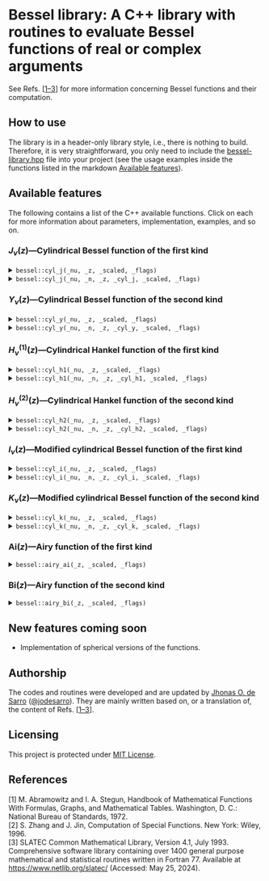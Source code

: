 # Bessel library: A C++ library with routines to evaluate Bessel functions of real or complex arguments

See Refs. [[1–3](#references)] for more information concerning Bessel functions and their computation.

## How to use

The library is in a header-only library style, i.e., there is nothing to build. Therefore, it is very straightforward, you only need to include the <a href="bessel-library.hpp">bessel-library.hpp</a> file into your project (see the usage examples inside the functions listed in the markdown [Available features](#available-features)).

## Available features

The following contains a list of the C++ available functions. Click on each for more information about parameters, implementation, examples, and so on.

### _J_<sub>_ν_</sub>(_z_)—Cylindrical Bessel function of the first kind

<details>
<summary><code>bessel::cyl_j(_nu, _z, _scaled, _flags)</code></summary>
  
- **Description:** Calculation of _cylindrical Bessel function of the first kind_ of integer or real order $\nu$ and real or complex argument $z$, that is, $J_\nu(z)$.
- **Input parameters:**
- `_nu`: Integer or real order $\nu$ in `T1` type, with `T1` being `int`, `float` or `double`.
- `_z`: Real argument $z$ in `T2` type, or complex argument $z$ in `std::complex<T2>` form, with `T2` being `float` or `double`.
- `_scaled`: Optional `bool` parameter. If `true`, returns a scaled version of the result (see Output topic below).
- `_flags`: Optional `bool` parameter. If `true`, print error and warning messages.
- **Output:** For real $z$, it returns $J_\nu(z)$ in `T2` type; for complex $z$, the complex value of $J_\nu(z)$ in `std::complex<T2>` form.  If `_scaled = true`, it returns $J_\nu(z)\textrm{ }e^{-|\text{Im}(z)|}$.
- **Implementation:** In general, the routine is based on the D. E. Amos Fortran 77 routines of the SLATEC library [[3](#references)]. Such Fortran routines, and all their dependencies, were carefully translated to be used in this library. Negative orders are handled by Eqs. (5.4.2) and (5.5.4) of Ref. [[2](#references)] for, respectively, $\nu \in \mathtt{Z}$ and $\nu \notin \mathtt{Z}$; in the latter case, it yields $\infty+i\infty$ when $|z|=0$.
- **Usage example:**
    ```cpp
    #include <iostream>
    #include "bessel-library.hpp"
    
    int main()
    {
     // Declaration of variables
     double nu = 3.5;
     std::complex<double> z = std::complex<double>(1.0, 2.3);
     std::complex<double> result;
     std::complex<double> scaled_result;
     
     // Calculation of a function
     result = bessel::cyl_j( nu, z );
    
     // Alternative calculation with flags
     result = bessel::cyl_j( nu, z, false, true );
    
     // Calculation of the scaled version
     scaled_result = bessel::cyl_j( nu, z, true );
    
     // Printing the results
     std::cout << result << std::endl;
     std::cout << scaled_result;
    }
    ```
</details>

<details>
  <summary><code>bessel::cyl_j(_nu, _n, _z, _cyl_j, _scaled, _flags)</code></summary>
  
  - **Description:** Concomitant calculation of a number $n \geq 1$ of _cylindrical Bessel functions of the first kind_ of integer or real orders $\nu+k-1$, where $k=1,2,...,n$, and real or complex argument $z$, that is, the sequence $J_\nu(z), J_{\nu+1}(z), ..., J_{\nu+n-1}(z)$.
  - **Input parameters:**
    - `_nu`: Integer or real initial order $\nu$ of the sequence in `T1` type, `T1` being `int`, `float` or `double`.
    - `_n`: Integer greater than zero number $n$ in `int` type.
    - `_z`: Real argument $z$ in `T2` type, or complex argument $z$ in `std::complex<T2>` form, with `T2` being `float` or `double`.
    - `_cyl_j`: Empty array of size `_n`, to sequentially store $J_{\nu+k-1}(z)$ for $k=1,2,...,n$, in `T2` type for real $z$ or in `std::complex<T2>` form for complex $z$.
    - `_scaled`: Optional `bool` parameter. If `true`, returns a scaled version of the result (see Output topic below).
    - `_flags`: Optional `bool` parameter. If `true`, print error and warning messages.
  - **Output:** For real $z$, the real values of $J_\nu(z)$, for $k=1,2,...,n$, are stored in the array `_cyl_j` in `T2` type; for complex $z$, the complex values of $J_{\nu+k-1}(z)$, for $k=1,2,...,n$, are stored in the array `_cyl_j` in `std::complex<T2>` form. If `_scaled = true`, $J_{\nu+k-1}(z)\textrm{ }e^{-|\text{Im}(z)|}$, for $k=1,2,...,n$, are stored.
  - **Implementation:** In general, the routine is based on the D. E. Amos Fortran 77 routines of the SLATEC library [[3](#references)]. Such Fortran routines, and all their dependencies, were carefully translated to be used in this library. Negative orders are handled by Eqs. (5.4.2) and (5.5.4) of Ref. [[2](#references)] for, respectively, $\nu \in \mathtt{Z}$ and $\nu \notin \mathtt{Z}$; in the latter case, it yields $\infty+i\infty$ when $|z|=0$.
  - **Usage example:**
    ```cpp
    #include <iostream>
    #include "bessel-library.hpp"
  
    int main()
    {
      // Declaration of variables
      double nu = -1.7;
      std::complex<double> z = std::complex<double>(1.2, 5.3);
      std::complex<double> results [3];
      std::complex<double> scaled_results [3];
      
      // Calculation of functions
      bessel::cyl_j( nu, 3, z, results );
  
      // Alternative calculation with flags
      bessel::cyl_j( nu, 3, z, results, false, true );
  
      // Calculation of the scaled versions
      bessel::cyl_j( nu, 3, z, scaled_results, true );
  
      // Printing the results
      std::cout << results[0] << ", " << results[1] << ", " << results[2] << std::endl;
      std::cout << scaled_results[0] << ", " << scaled_results[1] << ", " << scaled_results[2];
    }
    ```
</details>

### _Y_<sub>_ν_</sub>(_z_)—Cylindrical Bessel function of the second kind

<details>
  <summary><code>bessel::cyl_y(_nu, _z, _scaled, _flags)</code></summary>
  
  - **Description:** Calculation of _cylindrical Bessel function of the second kind_ of integer or real order $\nu$ and real or complex argument $z$, that is, $Y_\nu(z)$. Such function is also known as _Weber function_ or _Neumann function_, and sometimes written as $N_\nu(z)$.
  - **Input parameters:**
    - `_nu`: Integer or real order $\nu$ in `T1` type, with `T1` being `int`, `float` or `double`.
    - `_z`: Real argument $z$ in `T2` type, or complex argument $z$ in `std::complex<T2>` form, with `T2` being `float` or `double`.
    - `_scaled`: Optional `bool` parameter. If `true`, returns a scaled version of the result (see Output topic below).
    - `_flags`: Optional `bool` parameter. If `true`, print error and warning messages.
  - **Output:** For real $z$, it returns $Y_\nu(z)$ in `T2` type; for complex $z$, the complex value of $Y_\nu(z)$ in `std::complex<T2>` form.  If `_scaled = true`, it returns $Y_\nu(z)\textrm{ }e^{-|\text{Im}(z)|}$.
  - **Implementation:** In general, the routine is based on the D. E. Amos Fortran 77 routines of the SLATEC library [[3](#references)]. Such Fortran routines, and all their dependencies, were carefully translated to be used in this library. Negative orders are handled by Eqs. (5.4.2) and (5.5.4) of Ref. [[2](#references)] for, respectively, $\nu \in \mathtt{Z}$ and $\nu \notin \mathtt{Z}$. When $|z|=0$, it yields $-\infty$ if $\nu=0$, or $\infty+i\infty$ otherwise.
  - **Usage example:**
    ```cpp
    #include <iostream>
    #include "bessel-library.hpp"
  
    int main()
    {
      // Declaration of variables
      double nu = 3.5;
      std::complex<double> z = std::complex<double>(1.0, 2.3);
      std::complex<double> result;
      std::complex<double> scaled_result;
    
      // Calculation of a function
      result = bessel::cyl_y( nu, z );
    
      // Alternative calculation with flags
      result = bessel::cyl_y( nu, z, false, true );
  
      // Calculation of the scaled version
      scaled_result = bessel::cyl_y( nu, z, true );
      
      // Printing the results
      std::cout << result << std::endl;
      std::cout << scaled_result;
    }
    ```
</details>

<details>
  <summary><code>bessel::cyl_y(_nu, _n, _z, _cyl_y, _scaled, _flags)</code></summary>
  
  - **Description:** Concomitant calculation of a number $n \geq 1$ of _cylindrical Bessel functions of the second kind_ of integer or real orders $\nu+k-1$, where $k=1,2,...,n$, and real or complex argument $z$, that is, the sequence $Y_\nu(z), Y_{\nu+1}(z), ..., Y_{\nu+n-1}(z)$. Such functions are also known as _Weber functions_ or _Neumann functions_.
  - **Input parameters:**
    - `_nu`: Integer or real initial order $\nu$ of the sequence in `T1` type, `T1` being `int`, `float` or `double`.
    - `_n`: Integer greater than zero number $n$ in `int` type.
    - `_z`: Real argument $z$ in `T2` type, or complex argument $z$ in `std::complex<T2>` form, with `T2` being `float` or `double`.
    - `_cyl_y`: Empty array of size `_n`, to sequentially store $Y_{\nu+k-1}(z)$ for $k=1,2,...,n$, in `T2` type for real $z$ or in `std::complex<T2>` form for complex $z$.
    - `_scaled`: Optional `bool` parameter. If `true`, returns a scaled version of the result (see Output topic below).
    - `_flags`: Optional `bool` parameter. If `true`, print error and warning messages.
  - **Output:** For real $z$, the real values of $Y_\nu(z)$, for $k=1,2,...,n$, are stored in the array `_cyl_y` in `T2` type; for complex $z$, the complex values of $Y_{\nu+k-1}(z)$, for $k=1,2,...,n$, are stored in the array `_cyl_y` in `std::complex<T2>` form. If `_scaled = true`, $Y_{\nu+k-1}(z)\textrm{ }e^{-|\text{Im}(z)|}$, for $k=1,2,...,n$, are stored.
  - **Implementation:** In general, the routine is based on the D. E. Amos Fortran 77 routines of the SLATEC library [[3](#references)]. Such Fortran routines, and all their dependencies, were carefully translated to be used in this library. Negative orders are handled by Eqs. (5.4.2) and (5.5.4) of Ref. [[2](#references)] for, respectively, $\nu \in \mathtt{Z}$ and $\nu \notin \mathtt{Z}$. When $|z|=0$, it yields $-\infty$ if $\nu=0$, or $\infty+i\infty$ otherwise.
  - **Usage example:**
    ```cpp
    #include <iostream>
    #include "bessel-library.hpp"
  
    int main()
    {
      // Declaration of variables
      double nu = -1.7;
      std::complex<double> z = std::complex<double>(1.2, 5.3);
      std::complex<double> results [3];
      std::complex<double> scaled_results [3];
      
      // Calculation of functions
      bessel::cyl_y( nu, 3, z, results );
  
      // Alternative calculation with flags
      bessel::cyl_y( nu, 3, z, results, false, true );
  
      // Calculation of the scaled versions
      bessel::cyl_y( nu, 3, z, scaled_results, true );
  
      // Printing the results
      std::cout << results[0] << ", " << results[1] << ", " << results[2] << std::endl;
      std::cout << scaled_results[0] << ", " << scaled_results[1] << ", " << scaled_results[2];
    }
    ```
</details>

### _H_<sub>_ν_</sub><sup>(1)</sup>(_z_)—Cylindrical Hankel function of the first kind

<details>
<summary><code>bessel::cyl_h1(_nu, _z, _scaled, _flags)</code></summary>
  
- **Description:** Calculation of _cylindrical Hankel function of the first kind_ of integer or real order $\nu$ and real or complex argument $z$, that is, $H_\nu^{(1)}(z)$. Hankel functions are also known as _Bessel function of the third kind_.
- **Input parameters:**
- `_nu`: Integer or real order $\nu$ in `T1` type, with `T1` being `int`, `float` or `double`.
- `_z`: Real argument $z$ in `T2` type, or complex argument $z$ in `std::complex<T2>` form, with `T2` being `float` or `double`.
- `_scaled`: Optional `bool` parameter. If `true`, returns a scaled version of the result (see Output topic below).
- `_flags`: Optional `bool` parameter. If `true`, print error and warning messages.
- **Output:** For real $z$, it returns  $H_\nu^{(1)}(z)$ in `T2` type; for complex $z$, the complex value of  $H_\nu^{(1)}(z)$ in `std::complex<T2>` form.  If `_scaled = true`, it returns  $H_\nu^{(1)}(z)\textrm{ }e^{-iz}$.
- **Implementation:** In general, the routine is based on the D. E. Amos Fortran 77 routines of the SLATEC library [[3](#references)]. Such Fortran routines, and all their dependencies, were carefully translated to be used in this library. Negative orders are handled by Eq. (9.1.6) of Ref. [[1](#references)]. It yields $\infty+i\infty$ when $|z|=0$.
- **Usage example:**
    ```cpp
    #include <iostream>
    #include "bessel-library.hpp"
    
    int main()
    {
     // Declaration of variables
     double nu = 3.5;
     std::complex<double> z = std::complex<double>(1.0, 2.3);
     std::complex<double> result;
     std::complex<double> scaled_result;
     
     // Calculation of a function
     result = bessel::cyl_h1( nu, z );
    
     // Alternative calculation with flags
     result = bessel::cyl_h1( nu, z, false, true );
    
     // Calculation of the scaled version
     scaled_result = bessel::cyl_h1( nu, z, true );
    
     // Printing the results
     std::cout << result << std::endl;
     std::cout << scaled_result;
    }
    ```
</details>

<details>
  <summary><code>bessel::cyl_h1(_nu, _n, _z, _cyl_h1, _scaled, _flags)</code></summary>
  
  - **Description:** Concomitant calculation of a number $n \geq 1$ of _cylindrical Hankel functions of the first kind_ of integer or real orders $\nu+k-1$, where $k=1,2,...,n$, and real or complex argument $z$, that is, the sequence $H_\nu^{(1)}(z), H_{\nu+1}^{(1)}(z), ..., H_{\nu+n-1}^{(1)}(z)$. Hankel functions are also known as _Bessel function of the third kind_.
  - **Input parameters:**
    - `_nu`: Integer or real initial order $\nu$ of the sequence in `T1` type, `T1` being `int`, `float` or `double`.
    - `_n`: Integer greater than zero number $n$ in `int` type.
    - `_z`: Real argument $z$ in `T2` type, or complex argument $z$ in `std::complex<T2>` form, with `T2` being `float` or `double`.
    - `_cyl_h1`: Empty array of size `_n`, to sequentially store $H_{\nu+k-1}^{(1)}(z)$ for $k=1,2,...,n$, in `T2` type for real $z$ or in `std::complex<T2>` form for complex $z$.
    - `_scaled`: Optional `bool` parameter. If `true`, returns a scaled version of the result (see Output topic below).
    - `_flags`: Optional `bool` parameter. If `true`, print error and warning messages.
  - **Output:** For real $z$, the real values of $H_{\nu+k-1}^{(1)}(z)$, for $k=1,2,...,n$, are stored in the array `_cyl_h1` in `T2` type; for complex $z$, the complex values of $H_{\nu+k-1}^{(1)}(z)$, for $k=1,2,...,n$, are stored in the array `_cyl_h1` in `std::complex<T2>` form. If `_scaled = true`, $H_{\nu+k-1}^{(1)}(z)\textrm{ }e^{-iz}$, for $k=1,2,...,n$, are stored.
  - **Implementation:** In general, the routine is based on the D. E. Amos Fortran 77 routines of the SLATEC library [[3](#references)]. Such Fortran routines, and all their dependencies, were carefully translated to be used in this library. Negative orders are handled by Eq. (9.1.6) of Ref. [[1](#references)]. It yields $\infty+i\infty$ when $|z|=0$.
  - **Usage example:**
    ```cpp
    #include <iostream>
    #include "bessel-library.hpp"
  
    int main()
    {
      // Declaration of variables
      double nu = -1.7;
      std::complex<double> z = std::complex<double>(1.2, 5.3);
      std::complex<double> results [3];
      std::complex<double> scaled_results [3];
      
      // Calculation of functions
      bessel::cyl_h1( nu, 3, z, results );
  
      // Alternative calculation with flags
      bessel::cyl_h1( nu, 3, z, results, false, true );
  
      // Calculation of the scaled versions
      bessel::cyl_h1( nu, 3, z, scaled_results, true );
  
      // Printing the results
      std::cout << results[0] << ", " << results[1] << ", " << results[2] << std::endl;
      std::cout << scaled_results[0] << ", " << scaled_results[1] << ", " << scaled_results[2];
    }
    ```
</details>

### _H_<sub>_ν_</sub><sup>(2)</sup>(_z_)—Cylindrical Hankel function of the second kind

<details>
<summary><code>bessel::cyl_h2(_nu, _z, _scaled, _flags)</code></summary>
  
- **Description:** Calculation of _cylindrical Hankel function of the second kind_ of integer or real order $\nu$ and real or complex argument $z$, that is, $H_\nu^{(2)}(z)$. Hankel functions are also known as _Bessel function of the third kind_.
- **Input parameters:**
- `_nu`: Integer or real order $\nu$ in `T1` type, with `T1` being `int`, `float` or `double`.
- `_z`: Real argument $z$ in `T2` type, or complex argument $z$ in `std::complex<T2>` form, with `T2` being `float` or `double`.
- `_scaled`: Optional `bool` parameter. If `true`, returns a scaled version of the result (see Output topic below).
- `_flags`: Optional `bool` parameter. If `true`, print error and warning messages.
- **Output:** For real $z$, it returns  $H_\nu^{(2)}(z)$ in `T2` type; for complex $z$, the complex value of  $H_\nu^{(2)}(z)$ in `std::complex<T2>` form.  If `_scaled = true`, it returns  $H_\nu^{(2)}(z)\textrm{ }e^{iz}$.
- **Implementation:** In general, the routine is based on the D. E. Amos Fortran 77 routines of the SLATEC library [[3](#references)]. Such Fortran routines, and all their dependencies, were carefully translated to be used in this library. Negative orders are handled by Eq. (9.1.6) of Ref. [[1](#references)]. It yields $\infty+i\infty$ when $|z|=0$.
- **Usage example:**
    ```cpp
    #include <iostream>
    #include "bessel-library.hpp"
    
    int main()
    {
     // Declaration of variables
     double nu = 3.5;
     std::complex<double> z = std::complex<double>(1.0, 2.3);
     std::complex<double> result;
     std::complex<double> scaled_result;
     
     // Calculation of a function
     result = bessel::cyl_h2( nu, z );
    
     // Alternative calculation with flags
     result = bessel::cyl_h2( nu, z, false, true );
    
     // Calculation of the scaled version
     scaled_result = bessel::cyl_h2( nu, z, true );
    
     // Printing the results
     std::cout << result << std::endl;
     std::cout << scaled_result;
    }
    ```
</details>

<details>
  <summary><code>bessel::cyl_h2(_nu, _n, _z, _cyl_h2, _scaled, _flags)</code></summary>
  
  - **Description:** Concomitant calculation of a number $n \geq 1$ of _cylindrical Hankel functions of the second kind_ of integer or real orders $\nu+k-1$, where $k=1,2,...,n$, and real or complex argument $z$, that is, the sequence $H_\nu^{(2)}(z), H_{\nu+1}^{(2)}(z), ..., H_{\nu+n-1}^{(2)}(z)$. Hankel functions are also known as _Bessel function of the third kind_.
  - **Input parameters:**
    - `_nu`: Integer or real initial order $\nu$ of the sequence in `T1` type, `T1` being `int`, `float` or `double`.
    - `_n`: Integer greater than zero number $n$ in `int` type.
    - `_z`: Real argument $z$ in `T2` type, or complex argument $z$ in `std::complex<T2>` form, with `T2` being `float` or `double`.
    - `_cyl_h2`: Empty array of size `_n`, to sequentially store $H_{\nu+k-1}^{(2)}(z)$ for $k=1,2,...,n$, in `T2` type for real $z$ or in `std::complex<T2>` form for complex $z$.
    - `_scaled`: Optional `bool` parameter. If `true`, returns a scaled version of the result (see Output topic below).
    - `_flags`: Optional `bool` parameter. If `true`, print error and warning messages.
  - **Output:** For real $z$, the real values of $H_{\nu+k-1}^{(2)}(z)$, for $k=1,2,...,n$, are stored in the array `_cyl_h2` in `T2` type; for complex $z$, the complex values of $H_{\nu+k-1}^{(2)}(z)$, for $k=1,2,...,n$, are stored in the array `_cyl_h2` in `std::complex<T2>` form. If `_scaled = true`, $H_{\nu+k-1}^{(2)}(z)\textrm{ }e^{iz}$, for $k=1,2,...,n$, are stored.
  - **Implementation:** In general, the routine is based on the D. E. Amos Fortran 77 routines of the SLATEC library [[3](#references)]. Such Fortran routines, and all their dependencies, were carefully translated to be used in this library. Negative orders are handled by Eq. (9.1.6) of Ref. [[1](#references)]. It yields $\infty+i\infty$ when $|z|=0$.
  - **Usage example:**
    ```cpp
    #include <iostream>
    #include "bessel-library.hpp"
  
    int main()
    {
      // Declaration of variables
      double nu = -1.7;
      std::complex<double> z = std::complex<double>(1.2, 5.3);
      std::complex<double> results [3];
      std::complex<double> scaled_results [3];
      
      // Calculation of functions
      bessel::cyl_h2( nu, 3, z, results );
  
      // Alternative calculation with flags
      bessel::cyl_h2( nu, 3, z, results, false, true );
  
      // Calculation of the scaled versions
      bessel::cyl_h2( nu, 3, z, scaled_results, true );
  
      // Printing the results
      std::cout << results[0] << ", " << results[1] << ", " << results[2] << std::endl;
      std::cout << scaled_results[0] << ", " << scaled_results[1] << ", " << scaled_results[2];
    }
    ```
</details>

### _I_<sub>_ν_</sub>(_z_)—Modified cylindrical Bessel function of the first kind

<details>
<summary><code>bessel::cyl_i(_nu, _z, _scaled, _flags)</code></summary>
  
- **Description:** Calculation of _modified cylindrical Bessel function of the first kind_ of integer or real order $\nu$ and real or complex argument $z$, that is, $I_\nu(z)$. Such function is also known as _cylindrical Bessel function of imaginary argument_ or sometimes as _hyperbolic Bessel function_.
- **Input parameters:**
- `_nu`: Integer or real order $\nu$ in `T1` type, with `T1` being `int`, `float` or `double`.
- `_z`: Real argument $z$ in `T2` type, or complex argument $z$ in `std::complex<T2>` form, with `T2` being `float` or `double`.
- `_scaled`: Optional `bool` parameter. If `true`, returns a scaled version of the result (see Output topic below).
- `_flags`: Optional `bool` parameter. If `true`, print error and warning messages.
- **Output:** For real $z$, it returns $I_\nu(z)$ in `T2` type; for complex $z$, the complex value of $I_\nu(z)$ in `std::complex<T2>` form.  If `_scaled = true`, it returns $I_\nu(z)\textrm{ }e^{-|\text{Re}(z)|}$.
- **Implementation:** In general, the routine is based on the D. E. Amos Fortran 77 routines of the SLATEC library [[3](#references)]. Such Fortran routines, and all their dependencies, were carefully translated to be used in this library. Negative orders are handled by Eqs. (6.1.5) and (6.5.4) of Ref. [[2](#references)] for, respectively, $\nu \in \mathtt{Z}$ and $\nu \notin \mathtt{Z}$; in the latter case, it yields $\infty+i\infty$ when $|z|=0$.
- **Usage example:**
    ```cpp
    #include <iostream>
    #include "bessel-library.hpp"
    
    int main()
    {
     // Declaration of variables
     double nu = 3.5;
     std::complex<double> z = std::complex<double>(1.0, 2.3);
     std::complex<double> result;
     std::complex<double> scaled_result;
     
     // Calculation of a function
     result = bessel::cyl_i( nu, z );
    
     // Alternative calculation with flags
     result = bessel::cyl_i( nu, z, false, true );
    
     // Calculation of the scaled version
     scaled_result = bessel::cyl_i( nu, z, true );
    
     // Printing the results
     std::cout << result << std::endl;
     std::cout << scaled_result;
    }
    ```
</details>

<details>
  <summary><code>bessel::cyl_i(_nu, _n, _z, _cyl_i, _scaled, _flags)</code></summary>
  
  - **Description:** Concomitant calculation of a number $n \geq 1$ of _modified cylindrical Bessel functions of the first kind_ of integer or real orders $\nu+k-1$, where $k=1,2,...,n$, and real or complex argument $z$, that is, the sequence $I_\nu(z), I_{\nu+1}(z), ..., I_{\nu+n-1}(z)$. Such functions are also known as _cylindrical Bessel functions of imaginary argument_ or sometimes as _hyperbolic Bessel functions_.
  - **Input parameters:**
    - `_nu`: Integer or real initial order $\nu$ of the sequence in `T1` type, `T1` being `int`, `float` or `double`.
    - `_n`: Integer greater than zero number $n$ in `int` type.
    - `_z`: Real argument $z$ in `T2` type, or complex argument $z$ in `std::complex<T2>` form, with `T2` being `float` or `double`.
    - `_cyl_i`: Empty array of size `_n`, to sequentially store $I_{\nu+k-1}(z)$ for $k=1,2,...,n$, in `T2` type for real $z$ or in `std::complex<T2>` form for complex $z$.
    - `_scaled`: Optional `bool` parameter. If `true`, returns a scaled version of the result (see Output topic below).
    - `_flags`: Optional `bool` parameter. If `true`, print error and warning messages.
  - **Output:** For real $z$, the real values of $I_\nu(z)$, for $k=1,2,...,n$, are stored in the array `_cyl_i` in `T2` type; for complex $z$, the complex values of $I_{\nu+k-1}(z)$, for $k=1,2,...,n$, are stored in the array `_cyl_i` in `std::complex<T2>` form. If `_scaled = true`, $I_{\nu+k-1}(z)\textrm{ }e^{-|\text{Re}(z)|}$, for $k=1,2,...,n$, are stored.
  - **Implementation:** In general, the routine is based on the D. E. Amos Fortran 77 routines of the SLATEC library [[3](#references)]. Such Fortran routines, and all their dependencies, were carefully translated to be used in this library. Negative orders are handled by Eqs. (6.1.5) and (6.5.4) of Ref. [[2](#references)] for, respectively, $\nu \in \mathtt{Z}$ and $\nu \notin \mathtt{Z}$; in the latter case, it yields $\infty+i\infty$ when $|z|=0$.
  - **Usage example:**
    ```cpp
    #include <iostream>
    #include "bessel-library.hpp"
  
    int main()
    {
      // Declaration of variables
      double nu = -1.7;
      std::complex<double> z = std::complex<double>(1.2, 5.3);
      std::complex<double> results [3];
      std::complex<double> scaled_results [3];
      
      // Calculation of functions
      bessel::cyl_i( nu, 3, z, results );
  
      // Alternative calculation with flags
      bessel::cyl_i( nu, 3, z, results, false, true );
  
      // Calculation of the scaled versions
      bessel::cyl_i( nu, 3, z, scaled_results, true );
  
      // Printing the results
      std::cout << results[0] << ", " << results[1] << ", " << results[2] << std::endl;
      std::cout << scaled_results[0] << ", " << scaled_results[1] << ", " << scaled_results[2];
    }
    ```
</details>

### _K_<sub>_ν_</sub>(_z_)—Modified cylindrical Bessel function of the second kind

<details>
  <summary><code>bessel::cyl_k(_nu, _z, _scaled, _flags)</code></summary>
  
  - **Description:** Calculation of _modified cylindrical Bessel function of the second kind_ of integer or real order $\nu$ and real or complex argument $z$, that is, $K_\nu(z)$. Such function is also known as _Basset function_ or _MacDonald function_.
  - **Input parameters:**
    - `_nu`: Integer or real order $\nu$ in `T1` type, with `T1` being `int`, `float` or `double`.
    - `_z`: Real argument $z$ in `T2` type, or complex argument $z$ in `std::complex<T2>` form, with `T2` being `float` or `double`.
    - `_scaled`: Optional `bool` parameter. If `true`, returns a scaled version of the result (see Output topic below).
    - `_flags`: Optional `bool` parameter. If `true`, print error and warning messages.
  - **Output:** For real $z$, it returns $K_\nu(z)$ in `T2` type; for complex $z$, the complex value of $K_\nu(z)$ in `std::complex<T2>` form.  If `_scaled = true`, it returns $K_\nu(z)\textrm{ }e^{z}$.
  - **Implementation:** In general, the routine is based on the D. E. Amos Fortran 77 routines of the SLATEC library [[3](#references)]. Such Fortran routines, and all their dependencies, were carefully translated to be used in this library. Negative orders are handled by Eqs. (6.5.5) of Ref. [[2](#references)]. When $|z|=0$, it yields $\infty$ if $\nu=0$, or $\infty+i\infty$ otherwise.
  - **Usage example:**
    ```cpp
    #include <iostream>
    #include "bessel-library.hpp"
  
    int main()
    {
      // Declaration of variables
      double nu = 3.5;
      std::complex<double> z = std::complex<double>(1.0, 2.3);
      std::complex<double> result;
      std::complex<double> scaled_result;
    
      // Calculation of a function
      result = bessel::cyl_k( nu, z );
    
      // Alternative calculation with flags
      result = bessel::cyl_k( nu, z, false, true );
  
      // Calculation of the scaled version
      scaled_result = bessel::cyl_k( nu, z, true );
      
      // Printing the results
      std::cout << result << std::endl;
      std::cout << scaled_result;
    }
    ```
</details>

<details>
  <summary><code>bessel::cyl_k(_nu, _n, _z, _cyl_k, _scaled, _flags)</code></summary>
  
  - **Description:** Concomitant calculation of a number $n \geq 1$ of _modified cylindrical Bessel functions of the second kind_ of integer or real orders $\nu+k-1$, where $k=1,2,...,n$, and real or complex argument $z$, that is, the sequence $K_\nu(z), K_{\nu+1}(z), ..., K_{\nu+n-1}(z)$. Such functions are also known as _Basset functions_ or _MacDonald functions_.
  - **Input parameters:**
    - `_nu`: Integer or real initial order $\nu$ of the sequence in `T1` type, `T1` being `int`, `float` or `double`.
    - `_n`: Integer greater than zero number $n$ in `int` type.
    - `_z`: Real argument $z$ in `T2` type, or complex argument $z$ in `std::complex<T2>` form, with `T2` being `float` or `double`.
    - `_cyl_k`: Empty array of size `_n`, to sequentially store $K_{\nu+k-1}(z)$ for $k=1,2,...,n$, in `T2` type for real $z$ or in `std::complex<T2>` form for complex $z$.
    - `_scaled`: Optional `bool` parameter. If `true`, returns a scaled version of the result (see Output topic below).
    - `_flags`: Optional `bool` parameter. If `true`, print error and warning messages.
  - **Output:** For real $z$, the real values of $K_\nu(z)$, for $k=1,2,...,n$, are stored in the array `_cyl_k` in `T2` type; for complex $z$, the complex values of $K_{\nu+k-1}(z)$, for $k=1,2,...,n$, are stored in the array `_cyl_k` in `std::complex<T2>` form. If `_scaled = true`, $K_{\nu+k-1}(z)\textrm{ }e^{z}$, for $k=1,2,...,n$, are stored.
  - **Implementation:** In general, the routine is based on the D. E. Amos Fortran 77 routines of the SLATEC library [[3](#references)]. Such Fortran routines, and all their dependencies, were carefully translated to be used in this library. Negative orders are handled by Eqs. (6.5.5) of Ref. [[2](#references)]. When $|z|=0$, it yields $\infty$ if $\nu=0$, or $\infty+i\infty$ otherwise.
  - **Usage example:**
    ```cpp
    #include <iostream>
    #include "bessel-library.hpp"
  
    int main()
    {
      // Declaration of variables
      double nu = -1.7;
      std::complex<double> z = std::complex<double>(1.2, 5.3);
      std::complex<double> results [3];
      std::complex<double> scaled_results [3];
      
      // Calculation of functions
      bessel::cyl_k( nu, 3, z, results );
  
      // Alternative calculation with flags
      bessel::cyl_k( nu, 3, z, results, false, true );
  
      // Calculation of the scaled versions
      bessel::cyl_k( nu, 3, z, scaled_results, true );
  
      // Printing the results
      std::cout << results[0] << ", " << results[1] << ", " << results[2] << std::endl;
      std::cout << scaled_results[0] << ", " << scaled_results[1] << ", " << scaled_results[2];
    }
    ```
</details>

### Ai(_z_)—Airy function of the first kind

<details>
  <summary><code>bessel::airy_ai(_z, _scaled, _flags)</code></summary>
  
  - **Description:** Calculation of _Airy function of the first kind_ of real or complex argument $z$, that is, $\textrm{Ai}(z)$.
  - **Input parameters:**
    - `_z`: Real argument $z$ in `T1` type, or complex argument $z$ in `std::complex<T1>` form, with `T1` being `float` or `double`.
    - `_scaled`: Optional `bool` parameter. If `true`, returns a scaled version of the result (see Output topic below).
    - `_flags`: Optional `bool` parameter. If `true`, print error and warning messages.
  - **Output:** For real $z$, it returns $\textrm{Ai}(z)$ in `T1` type; for complex $z$, the complex value of $\textrm{Ai}(z)$ in `std::complex<T1>` form.  If `_scaled = true`, it returns $\textrm{Ai}(z)\textrm{ }e^{(2/3)z\sqrt{z}}$.
  - **Implementation:** In general, the routine is based on the D. E. Amos Fortran 77 routines of the SLATEC library [[3](#references)]. Such Fortran routines, and all their dependencies, were carefully translated to be used in this library.
  - **Usage example:**
    ```cpp
    #include <iostream>
    #include "bessel-library.hpp"
  
    int main()
    {
      // Declaration of variables
      std::complex<double> z = std::complex<double>(1.0, 2.3);
      std::complex<double> result;
      std::complex<double> scaled_result;
    
      // Calculation of a function
      result = bessel::airy_ai( z );
    
      // Alternative calculation with flags
      result = bessel::airy_ai( z, false, true );
  
      // Calculation of the scaled version
      scaled_result = bessel::airy_ai( z, true );
      
      // Printing the results
      std::cout << result << std::endl;
      std::cout << scaled_result;
    }
    ```
</details>

### Bi(_z_)—Airy function of the second kind

<details>
  <summary><code>bessel::airy_bi(_z, _scaled, _flags)</code></summary>
  
  - **Description:** Calculation of _Airy function of the second kind_ of real or complex argument $z$, that is, $\textrm{Bi}(z)$.
  - **Input parameters:**
    - `_z`: Real argument $z$ in `T1` type, or complex argument $z$ in `std::complex<T1>` form, with `T1` being `float` or `double`.
    - `_scaled`: Optional `bool` parameter. If `true`, returns a scaled version of the result (see Output topic below).
    - `_flags`: Optional `bool` parameter. If `true`, print error and warning messages.
  - **Output:** For real $z$, it returns $\textrm{Bi}(z)$ in `T1` type; for complex $z$, the complex value of $\textrm{Bi}(z)$ in `std::complex<T1>` form.  If `_scaled = true`, it returns $\textrm{Bi}(z)\textrm{ }e^{-|\textrm{Re}[(2/3)z\sqrt{z}]|}$.
  - **Implementation:** In general, the routine is based on the D. E. Amos Fortran 77 routines of the SLATEC library [[3](#references)]. Such Fortran routines, and all their dependencies, were carefully translated to be used in this library.
  - **Usage example:**
    ```cpp
    #include <iostream>
    #include "bessel-library.hpp"
  
    int main()
    {
      // Declaration of variables
      std::complex<double> z = std::complex<double>(1.0, 2.3);
      std::complex<double> result;
      std::complex<double> scaled_result;
    
      // Calculation of a function
      result = bessel::airy_bi( z );
    
      // Alternative calculation with flags
      result = bessel::airy_bi( z, false, true );
  
      // Calculation of the scaled version
      scaled_result = bessel::airy_bi( z, true );
      
      // Printing the results
      std::cout << result << std::endl;
      std::cout << scaled_result;
    }
    ```
</details>

## New features coming soon
  - Implementation of spherical versions of the functions.

## Authorship

The codes and routines were developed and are updated by <a href="https://www.researchgate.net/profile/Jhonas-de-Sarro">Jhonas O. de Sarro</a> ([@jodesarro]( https://github.com/jodesarro )). They are mainly written based on, or a translation of, the content of Refs. [[1–3](#references)].

## Licensing

This project is protected under <a href="LICENSE">MIT License</a>. 

## References

[1] M. Abramowitz and I. A. Stegun, Handbook of Mathematical Functions With Formulas, Graphs, and Mathematical Tables. Washington, D. C.: National Bureau of Standards, 1972.<br/>
[2] S. Zhang and J. Jin, Computation of Special Functions. New York: Wiley, 1996.<br/>
[3] SLATEC Common Mathematical Library, Version 4.1, July 1993. Comprehensive software library containing over 1400 general purpose mathematical and statistical routines written in Fortran 77. Available at https://www.netlib.org/slatec/ (Accessed: May 25, 2024).<br/>